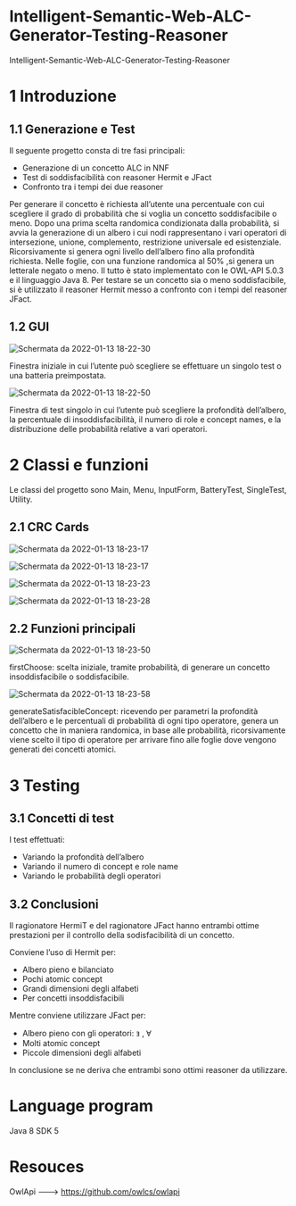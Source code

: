 # Intelligent-Semantic-Web-ALC-Generator-Testing-Reasoner
Intelligent-Semantic-Web-ALC-Generator-Testing-Reasoner 


# 1 Introduzione
## 1.1 Generazione e Test
Il seguente progetto consta di tre fasi principali:
  - Generazione di un concetto ALC in NNF
  - Test di soddisfacibilità con reasoner Hermit e JFact
  - Confronto tra i tempi dei due reasoner

Per generare il concetto è richiesta all’utente una percentuale con cui scegliere il grado di
probabilità che si voglia un concetto soddisfacibile o meno.
Dopo una prima scelta randomica condizionata dalla probabilità, si avvia la generazione di
un albero i cui nodi rappresentano i vari operatori di intersezione, unione, complemento,
restrizione universale ed esistenziale.
Ricorsivamente si genera ogni livello dell’albero fino alla profondità richiesta.
Nelle foglie, con una funzione randomica al 50% ,si genera un letterale negato o meno.
Il tutto è stato implementato con le OWL-API 5.0.3 e il linguaggio Java 8.
Per testare se un concetto sia o meno soddisfacibile, si è utilizzato il reasoner Hermit messo
a confronto con i tempi del reasoner JFact.

## 1.2 GUI

![Schermata da 2022-01-13 18-22-30](https://user-images.githubusercontent.com/10176197/149379014-a503ccc4-9622-4c9e-a6e5-14dafe63c9ea.png)

Finestra iniziale in cui l’utente può scegliere se effettuare un singolo test o una batteria
preimpostata.

![Schermata da 2022-01-13 18-22-50](https://user-images.githubusercontent.com/10176197/149379066-33190c5d-4cca-46c4-9032-e0ee2f2aa36b.png)

Finestra di test singolo in cui l’utente può scegliere la profondità dell’albero, la percentuale
di insoddisfacibilità, il numero di role e concept names, e la distribuzione delle probabilità
relative a vari operatori.

# 2 Classi e funzioni

Le classi del progetto sono Main, Menu, InputForm, BatteryTest, SingleTest, Utility.

## 2.1 CRC Cards

![Schermata da 2022-01-13 18-23-17](https://user-images.githubusercontent.com/10176197/149379971-31b78de4-6640-4930-b3a0-70345582a14b.png)

![Schermata da 2022-01-13 18-23-17](https://user-images.githubusercontent.com/10176197/149379296-79e419d3-22f1-45c2-b60c-ec5532d1738b.png)

![Schermata da 2022-01-13 18-23-23](https://user-images.githubusercontent.com/10176197/149379319-03dde5c7-4dcb-43f2-88e2-c6c506074dea.png)

![Schermata da 2022-01-13 18-23-28](https://user-images.githubusercontent.com/10176197/149379387-97a65c41-d3ab-4d5e-817a-bb3ec618a9b9.png)

## 2.2 Funzioni principali

![Schermata da 2022-01-13 18-23-50](https://user-images.githubusercontent.com/10176197/149380300-bc45f53a-e785-4d77-b748-cd69de7a3cd9.png)

firstChoose: scelta iniziale, tramite probabilità, di generare un
concetto insoddisfacibile o soddisfacibile.

![Schermata da 2022-01-13 18-23-58](https://user-images.githubusercontent.com/10176197/149380325-beb4bff0-db8a-4b35-a3c3-dd16da2a4f04.png)

generateSatisfacibleConcept: ricevendo per parametri la
profondità dell’albero e le percentuali di probabilità di ogni tipo
operatore, genera un concetto che in maniera randomica, in base
alle probabilità, ricorsivamente viene scelto il tipo di operatore per
arrivare fino alle foglie dove vengono generati dei concetti atomici.

# 3 Testing
## 3.1 Concetti di test

I test effettuati:
  - Variando la profondità dell’albero
  - Variando il numero di concept e role name
  - Variando le probabilità degli operatori

## 3.2 Conclusioni
Il ragionatore HermiT e del ragionatore JFact hanno entrambi ottime prestazioni per il controllo
della sodisfacibilità di un concetto.

Conviene l’uso di Hermit per:
  - Albero pieno e bilanciato
  - Pochi atomic concept
  - Grandi dimensioni degli alfabeti
  - Per concetti insoddisfacibili
  
Mentre conviene utilizzare JFact per:
  - Albero pieno con gli operatori: ⱻ , Ɐ
  - Molti atomic concept
  - Piccole dimensioni degli alfabeti
  
In conclusione se ne deriva che entrambi sono ottimi reasoner da utilizzare.

# Language program 
  Java 8 
  SDK 5
 
# Resouces
  OwlApi ---> https://github.com/owlcs/owlapi
